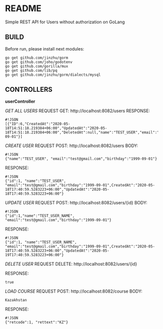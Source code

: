 # README #
Simple REST API for Users without authorization on GoLang

## BUILD ##

Before run, please install next modules:

```
go get github.com/jinzhu/gorm
go get github.com/joho/godotenv
go get github.com/gorilla/mux
go get github.com/lib/pq
go get github.com/jinzhu/gorm/dialects/mysql
```

## CONTROLLERS ##
**userController**

*GET ALL USERS*
REQUEST GET:
http://localhost:8082/users
RESPONSE:

```
#!JSON
[{"ID":6,"CreatedAt":"2020-05-18T14:51:18.219384+06:00","UpdatedAt":"2020-05-18T14:51:18.219384+06:00","DeletedAt":null,"name":"TEST_USER","email":"test@gmail.com","birthday":"1998-09-01"}]
```

*CREATE USER*
REQUEST POST:
http://localhost:8082/users
BODY:
```
#!JSON
{"name":"TEST_USER", "email":"test@gmail.com","birthday":"1999-09-01"}
```

RESPONSE:
```
#!JSON
{"id":1, "name":"TEST_USER", "email":"test@gmail.com","birthday":"1999-09-01",CreatedAt":"2020-05-18T17:40:59.5283223+06:00","UpdatedAt":"2020-05-18T17:40:59.5283223+06:00"}

```


*UPDATE USER*
REQUEST POST:
http://localhost:8082/users/{id}
BODY:
```
#!JSON
{"id":1,"name":"TEST_USER_NAME", "email":"test@gmail.com","birthday":"1999-09-01"}
```

RESPONSE:
```
#!JSON
{"id":1, "name":"TEST_USER_NAME", "email":"test@gmail.com","birthday":"1999-09-01",CreatedAt":"2020-05-18T17:40:59.5283223+06:00","UpdatedAt":"2020-05-19T17:40:59.5283223+06:00"}
```

*DELETE USER*
REQUEST DELETE:
http://localhost:8082/users/{id}

RESPONSE:
```
true
```


*LOAD COURSE*
REQUEST POST:
http://localhost:8082/course
BODY:
```
Kazakhstan
```
RESPONSE:
```
#!JSON
{"retcode":1, "rettext":"KZ"}

```